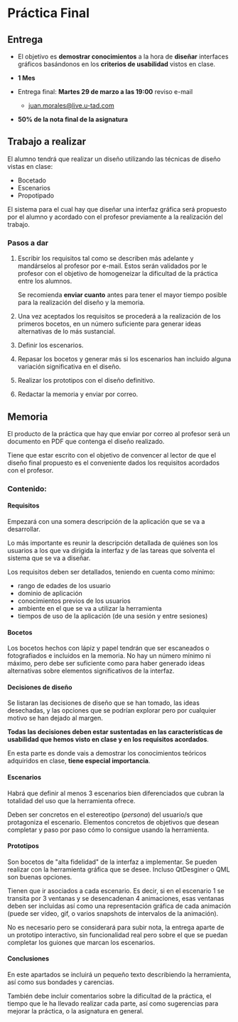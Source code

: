 # Práctica Final #

## Entrega ##

- El objetivo es **demostrar conocimientos** a la hora de **diseñar**
  interfaces gráficos basándonos en los **criterios de usabilidad**
  vistos en clase.

- **1 Mes**

- Entrega final: **Martes 29 de marzo a las 19:00** reviso e-mail
    - juan.morales@live.u-tad.com

- **50% de la nota final de la asignatura**

## Trabajo a realizar ##

El alumno tendrá que realizar un diseño utilizando las técnicas de
diseño vistas en clase:

- Bocetado
- Escenarios
- Propotipado

El sistema para el cual hay que diseñar una interfaz gráfica será
propuesto por el alumno y acordado con el profesor previamente a la
realización del trabajo.

### Pasos a dar ###

1. Escribir los requisitos tal como se describen más adelante y
   mandárselos al profesor por e-mail. Estos serán validados por le
   profesor con el objetivo de homogeneizar la dificultad de la
   práctica entre los alumnos.

	Se recomienda **enviar cuanto** antes para tener el mayor tiempo
   posible para la realización del diseño y la memoria.
	
2. Una vez aceptados los requisitos se procederá a la realización de
   los primeros bocetos, en un número suficiente para generar ideas
   alternativas de lo más sustancial.

3. Definir los escenarios.

4. Repasar los bocetos y generar más si los escenarios han incluido
   alguna variación significativa en el diseño.

5. Realizar los prototipos con el diseño definitivo.

6. Redactar la memoria y enviar por correo.

## Memoria ##

El producto de la práctica que hay que enviar por correo al profesor
será un documento en PDF que contenga el diseño realizado.

Tiene que estar escrito con el objetivo de convencer al lector de que
el diseño final propuesto es el conveniente dados los requisitos
acordados con el profesor.

### Contenido: ###

#### Requisitos ####

Empezará con una somera descripción de la aplicación que se va a
desarrollar.

Lo más importante es reunir la descripción detallada de quiénes son
los usuarios a los que va dirigida la interfaz y de las tareas que
solventa el sistema que se va a diseñar.

Los requisitos deben ser detallados, teniendo en cuenta como mínimo:

- rango de edades de los usuario
- dominio de aplicación
- conocimientos previos de los usuarios
- ambiente en el que se va a utilizar la herramienta
- tiempos de uso de la aplicación (de una sesión y entre sesiones)

#### Bocetos ####

Los bocetos hechos con lápiz y papel tendrán que ser escaneados o
fotografiados e incluidos en la memoria. No hay un número mínimo ni
máximo, pero debe ser suficiente como para haber generado ideas
alternativas sobre elementos significativos de la interfaz.

#### Decisiones de diseño ####

Se listaran las decisiones de diseño que se han tomado, las ideas
desechadas, y las opciones que se podrían explorar pero por cualquier
motivo se han dejado al margen.

**Todas las decisiones deben estar sustentadas en las características de usabilidad que hemos visto en clase y en los requisitos acordados**.

En esta parte es donde vais a demostrar los conocimientos teóricos
adquiridos en clase, **tiene especial importancia**.

#### Escenarios ####

Habrá que definir al menos 3 escenarios bien diferenciados que cubran
la totalidad del uso que la herramienta ofrece.

Deben ser concretos en el estereotipo (*persona*) del usuario/s que
protagoniza el escenario. Elementos concretos de objetivos que desean
completar y paso por paso cómo lo consigue usando la herramienta.

#### Prototipos ####

Son bocetos de "alta fidelidad" de la interfaz a implementar. Se
pueden realizar con la herramienta gráfica que se desee. Incluso
QtDesginer o QML son buenas opciones.

Tienen que ir asociados a cada escenario. Es decir, si en el escenario
1 se transita por 3 ventanas y se desencadenan 4 animaciones, esas
ventanas deben ser incluidas así como una representación gráfica de
cada animación (puede ser vídeo, gif, o varios snapshots de intervalos
de la animación).

No es necesario pero se considerará para subir nota, la entrega aparte
de un prototipo interactivo, sin funcionalidad real pero sobre el que
se puedan completar los guiones que marcan los escenarios.

#### Conclusiones ####

En este apartados se incluirá un pequeño texto describiendo la
herramienta, así como sus bondades y carencias.

También debe incluir comentarios sobre la dificultad de la práctica,
el tiempo que le ha llevado realizar cada parte, así como sugerencias
para mejorar la práctica, o la asignatura en general.
